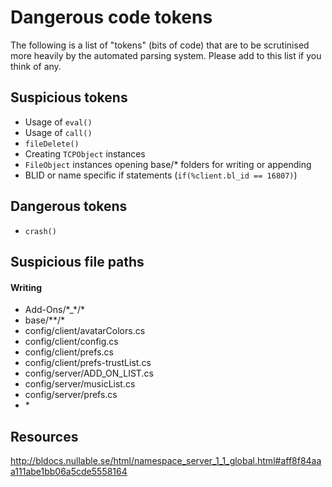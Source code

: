 # Dangerous code tokens

The following is a list of "tokens" (bits of code) that are to be scrutinised more heavily by the automated parsing system.
Please add to this list if you think of any.

## Suspicious tokens

 * Usage of `eval()`
 * Usage of `call()`
 * `fileDelete()`
 * Creating `TCPObject` instances
 * `FileObject` instances opening base/* folders for writing or appending
 * BLID or name specific if statements (`if(%client.bl_id == 16807)`)

## Dangerous tokens

 * `crash()`

## Suspicious file paths

#### Writing

 * Add-Ons/\*_\*/\*
 * base/\*\*/\*
 * config/client/avatarColors.cs
 * config/client/config.cs
 * config/client/prefs.cs
 * config/client/prefs-trustList.cs
 * config/server/ADD\_ON\_LIST.cs
 * config/server/musicList.cs
 * config/server/prefs.cs
 * \*

## Resources

http://bldocs.nullable.se/html/namespace_server_1_1_global.html#aff8f84aaa111abe1bb06a5cde5558164
